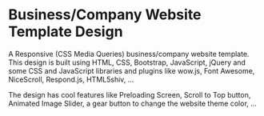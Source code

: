 # Business/Company Website Template Design

A Responsive (CSS Media Queries) business/company website template. This design is built using HTML, CSS, Bootstrap, JavaScript, jQuery and some CSS and JavaScript libraries and plugins like wow.js, Font Awesome, NiceScroll, Respond.js, HTML5shiv, ...

The design has cool features like Preloading Screen, Scroll to Top button, Animated Image Slider, a gear button to change the website theme color, ...
